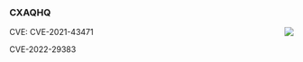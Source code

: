 ### CXAQHQ



<img align="right" src="https://github-readme-stats.vercel.app/api?username=cxaqhq&count_private=true&show_icons=true&hide=prs&theme=radical" />

CVE:
  CVE-2021-43471
  
  
  CVE-2022-29383
